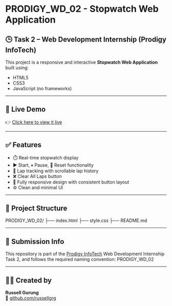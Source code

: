 # PRODIGY_WD_02 - Stopwatch Web Application

## 🕒 Task 2 – Web Development Internship (Prodigy InfoTech)

This project is a responsive and interactive **Stopwatch Web Application** built using:
- HTML5
- CSS3
- JavaScript (no frameworks)

---

## 🚀 Live Demo

👉 [Click here to view it live](https://russellgrg.github.io/PRODIGY_WD_02/)

---

## ✅ Features

- ⏱️ Real-time stopwatch display
- ▶️ Start, ⏸ Pause, 🔁 Reset functionality
- 🏁 Lap tracking with scrollable lap history
- ❌ Clear All Laps button
- 📱 Fully responsive design with consistent button layout
- ⚙️ Clean and minimal UI

---

## 📁 Project Structure
PRODIGY_WD_02/
├── index.html
├── style.css
├── README.md

---

## 📌 Submission Info

This repository is part of the [Prodigy InfoTech](https://prodigyinfotech.dev) Web Development Internship Task 2, and follows the required naming convention: PRODIGY_WD_02

---

## 🙋‍♂️ Created by

**Russell Gurung**  
🔗 [github.com/russellgrg](https://github.com/russellgrg)